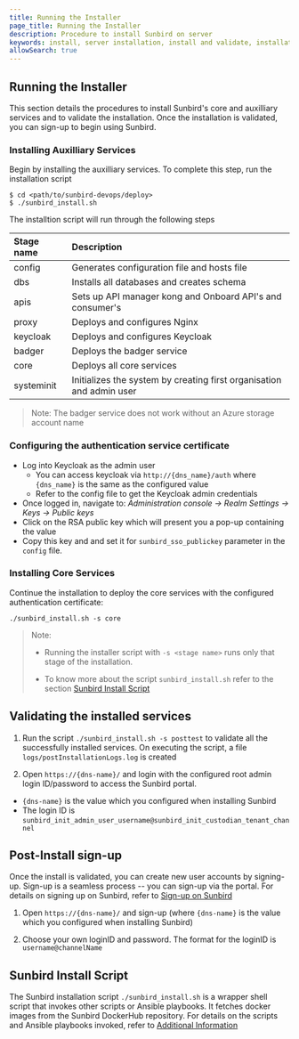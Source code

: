 ```yaml
---
title: Running the Installer
page_title: Running the Installer
description: Procedure to install Sunbird on server
keywords: install, server installation, install and validate, installation scripts, scripts, 
allowSearch: true
---
```


## Running the Installer

This section details the procedures to install Sunbird's core and auxilliary services and to validate the installation. Once the installation is validated, you can sign-up to begin using Sunbird.


### Installing Auxilliary Services

Begin by installing the auxilliary services. To complete this step, run the installation script 

    $ cd <path/to/sunbird-devops/deploy>
    $ ./sunbird_install.sh

The installtion script will run through the following steps

|Stage name|Description| 
|:-------|:--------|
|config |Generates configuration file and hosts file |
|dbs|Installs all databases and creates schema  |
|apis|Sets up API manager kong and Onboard API's and consumer's  |
|proxy|Deploys and configures Nginx|
|keycloak| Deploys and configures Keycloak |
|badger|Deploys the badger service|
|core|Deploys all core services|
|systeminit|Initializes the system by creating first organisation and admin user|

> Note: The badger service does not work without an Azure storage account name 


### Configuring the authentication service certificate

* Log into Keycloak as the admin user
  * You can access keycloak via `http://{dns_name}/auth` where `{dns_name}` is the same as the configured value
  * Refer to the config file to get the Keycloak admin credentials
* Once logged in, navigate to: *Administration console -> Realm Settings -> Keys -> Public keys*
* Click on the RSA public key which will present you a pop-up containing the value
* Copy this key and and set it for `sunbird_sso_publickey` parameter in the `config` file.


### Installing Core Services

Continue the installation to deploy the core services with the configured authentication certificate:

    ./sunbird_install.sh -s core
     
> Note:
>   * Running the installer script with `-s <stage name>` runs only that stage of the installation.
> 
>   * To know more about the script `sunbird_install.sh` refer to the section [Sunbird Install Script](developer-docs/server-installation/running_the_installer/#sunbird-install-script")


## Validating the installed services

1. Run the script `./sunbird_install.sh -s posttest` to validate all the successfully installed services. On executing the script, a file `logs/postInstallationLogs.log` is created

1. Open `https://{dns-name}/` and login with the configured root admin login ID/password to access the Sunbird portal. 
  * `{dns-name}` is the value which you configured when installing Sunbird
  * The login ID is `sunbird_init_admin_user_username@sunbird_init_custodian_tenant_channel`


## Post-Install sign-up

Once the install is validated, you can create new user accounts by signing-up. Sign-up is a seamless process -- you can sign-up via the portal. For details on signing up on Sunbird, refer to <a href="http://www.sunbird.org/features-documentation/signup/" target="_blank">Sign-up on Sunbird</a>

1. Open `https://{dns-name}/` and sign-up (where `{dns-name}` is the value which you configured when installing Sunbird)

1. Choose your own loginID and password. The format for the loginID is `username@channelName`


## Sunbird Install Script 

The Sunbird installation script `./sunbird_install.sh` is a wrapper shell script that invokes other scripts or Ansible playbooks. It fetches docker images from the Sunbird DockerHub repository. For details on the scripts and Ansible playbooks invoked, refer to [Additional Information](developer-docs/installation/server_installation/additional_info.md)
